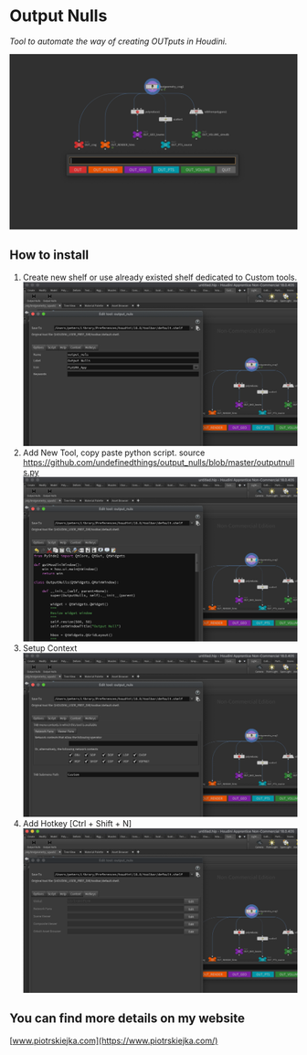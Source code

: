 # Output Nulls

*Tool to automate the way of creating OUTputs in Houdini.*

![Image description](/img/img07.png)

## How to install
1. Create new shelf or use already existed shelf dedicated to Custom tools.
![Image description](/img/img01.png)
2. Add New Tool, copy paste python script. source https://github.com/undefinedthings/output_nulls/blob/master/outputnulls.py
![Image description](/img/img02.png)
3. Setup Context 
![Image description](/img/img03.png)
4. Add Hotkey [Ctrl + Shift + N]
![Image description](/img/img04.png)

## You can find more details on my website
[www.piotrskiejka.com](https://www.piotrskiejka.com/)
